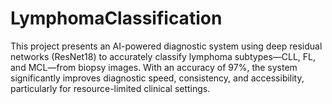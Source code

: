 # LymphomaClassification
This project presents an AI-powered diagnostic system using deep residual networks  (ResNet18) to accurately classify lymphoma subtypes—CLL, FL, and MCL—from biopsy  images. With an accuracy of 97%, the system significantly improves diagnostic speed,  consistency, and accessibility, particularly for resource-limited clinical settings. 

